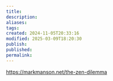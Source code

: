 ```yaml
---
title: 
description: 
aliases: 
tags: 
created: 2024-11-05T20:33:16
modified: 2025-03-09T18:20:30
publish: 
published: 
permalink: 
---
```



https://markmanson.net/the-zen-dilemma
